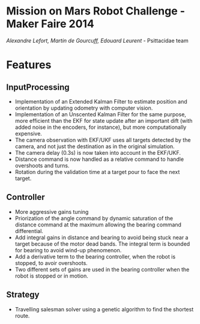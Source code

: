 Mission on Mars Robot Challenge - Maker Faire 2014
=================

*Alexandre Lefort, Martin de Gourcuff, Edouard Leurent* - Psittacidae team

# Features

## InputProcessing
- Implementation of an Extended Kalman Filter to estimate position and orientation by updating odometry with computer vision.
- Implementation of an Unscented Kalman Filter for the same purpose, more efficient than the EKF for state update after an important dift (with added noise in the encoders, for instance), but more computationally expensive.
- The camera observation with EKF/UKF uses all targets detected by the camera, and not just the destination as in the original simulation.
- The camera delay (0.3s) is now taken into account in the EKF/UKF.
- Distance command is now handled as a relative command to handle overshoots and turns.
- Rotation during the validation time at a target pour to face the next target.

## Controller
- More aggressive gains tuning
- Priorization of the angle command by dynamic saturation of the distance command at the maximum allowing the bearing command differential.
- Add integral gains in distance and bearing to avoid being stuck near a target because of the motor dead bands.
  The integral term is bounded for bearing to avoid wind-up phenomenon.
- Add a derivative term to the bearing controller, when the robot is stopped, to avoir overshoots.
- Two different sets of gains are used in the bearing controller when the robot is stopped or in motion.

## Strategy
- Travelling salesman solver using a genetic algorithm to find the shortest route.

